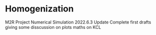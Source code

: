 # Homogenization
M2R Project Numerical Simulation
2022.6.3 Update
Complete first drafts
giving some disscussion on plots
maths on KCL
